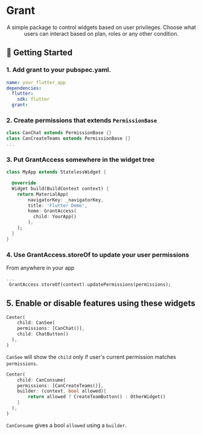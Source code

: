 # Grant

<p align="center">  
A simple package to control widgets based on user privileges. Choose what users can interact based on plan, roles or any other condition. 
</p>
  
## 🚀 Getting Started
### 1. Add grant to your pubspec.yaml.

```yaml
name: your_flutter_app
dependencies:
  flutter:
    sdk: flutter
  grant:
```

### 2. Create permissions that extends `PermissionBase`

```dart
class CanChat extends PermissionBase {}
class CanCreateTeams extends PermissionBase {}
...
```

### 3. Put GrantAccess somewhere in the widget tree

```dart
class MyApp extends StatelessWidget {

  @override
  Widget build(BuildContext context) {
    return MaterialApp(
        navigatorKey: _navigatorKey,
        title: 'Flutter Demo',
        home: GrantAccess(
          child: YourApp()
        ),
    );
  }
}
```

### 4. Use GrantAccess.storeOf to update your user permissions

From anywhere in your app

```dart
...
 GrantAccess.storeOf(context).updatePermissions(permissions);
```

## 5. Enable or disable features using these widgets

```dart
Center(
    child: CanSee(
    permissions: [CanChat()],
    child: ChatButton()
  ),
)
```

`CanSee` will show the `child` only if user's current permission matches `permissions`.

```dart
Center(
    child: CanConsume(
    permissions: [CanCreateTeams()],
    builder: (context, bool allowed){
        return allowed ? CreateTeamButton() : OtherWidget()
    }
  ),
)
```

`CanConsume` gives a bool `allowed` using a `builder`.
